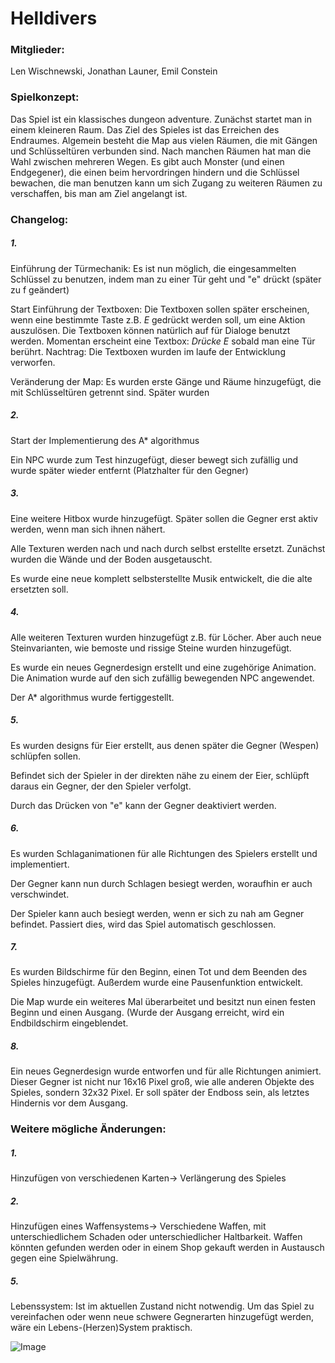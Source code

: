 # Helldivers

### Mitglieder:
Len Wischnewski,
Jonathan Launer,
Emil Constein

### Spielkonzept:
Das Spiel ist ein klassisches dungeon adventure. 
Zunächst startet man in einem kleineren Raum. Das Ziel des Spieles ist das Erreichen des Endraumes.
Algemein besteht die Map aus vielen Räumen, die mit Gängen und Schlüsseltüren verbunden sind. 
Nach manchen Räumen hat man die Wahl zwischen mehreren Wegen.
Es gibt auch Monster (und einen Endgegener), die einen beim hervordringen hindern und die Schlüssel bewachen,
die man benutzen kann um sich Zugang zu weiteren Räumen zu verschaffen, bis man am Ziel angelangt ist.

### Changelog: 
##### 1.
Einführung der Türmechanik: Es ist nun möglich, die eingesammelten Schlüssel zu benutzen, indem man zu
einer Tür geht und "e" drückt (später zu f geändert)

Start Einführung der Textboxen: Die Textboxen sollen später erscheinen, wenn eine bestimmte Taste z.B. *E*
gedrückt werden soll, um eine Aktion auszulösen. Die Textboxen können natürlich auf für Dialoge benutzt werden.
Momentan erscheint eine Textbox: *Drücke E* sobald man eine Tür berührt.
Nachtrag: Die Textboxen wurden im laufe der Entwicklung verworfen.

Veränderung der Map: Es wurden erste Gänge und Räume hinzugefügt, die mit Schlüsseltüren getrennt sind. Später wurden
##### 2.
Start der Implementierung des A* algorithmus

Ein NPC wurde zum Test hinzugefügt, dieser bewegt sich zufällig und wurde später wieder entfernt (Platzhalter für den Gegner)
##### 3.
Eine weitere Hitbox wurde hinzugefügt. Später sollen die Gegner erst aktiv werden, wenn man sich ihnen nähert. 

Alle Texturen werden nach und nach durch selbst erstellte ersetzt. Zunächst wurden die Wände und der Boden ausgetauscht.

Es wurde eine neue komplett selbsterstellte Musik entwickelt, die die alte ersetzten soll.
##### 4.
Alle weiteren Texturen wurden hinzugefügt z.B. für Löcher. Aber auch neue Steinvarianten, wie bemoste und rissige Steine
wurden hinzugefügt.

Es wurde ein neues Gegnerdesign erstellt und eine zugehörige Animation. Die Animation wurde auf den
sich zufällig bewegenden NPC angewendet.

Der A* algorithmus wurde fertiggestellt.
##### 5.
Es wurden designs für Eier erstellt, aus denen später die Gegner (Wespen) schlüpfen sollen. 

Befindet sich der Spieler in der direkten nähe zu einem der Eier, schlüpft daraus ein Gegner, der den Spieler
verfolgt.

Durch das Drücken von "e" kann der Gegner deaktiviert werden.
##### 6.
Es wurden Schlaganimationen für alle Richtungen des Spielers erstellt und implementiert. 

Der Gegner kann nun durch Schlagen besiegt werden, woraufhin er auch verschwindet.

Der Spieler kann auch besiegt werden, wenn er sich zu nah am Gegner befindet. Passiert dies,
wird das Spiel automatisch geschlossen.
##### 7.
Es wurden Bildschirme für den Beginn, einen Tot und dem Beenden des Spieles hinzugefügt. Außerdem wurde eine
Pausenfunktion entwickelt.

Die Map wurde ein weiteres Mal überarbeitet und besitzt nun einen festen Beginn und einen Ausgang.
(Wurde der Ausgang erreicht, wird ein Endbildschirm eingeblendet.
##### 8.
Ein neues Gegnerdesign wurde entworfen und für alle Richtungen animiert. Dieser Gegner ist nicht nur 16x16
Pixel groß, wie alle anderen Objekte des Spieles, sondern 32x32 Pixel. Er soll später der Endboss sein, als letztes
Hindernis vor dem Ausgang.


### Weitere mögliche Änderungen:
##### 1.
Hinzufügen von verschiedenen Karten-> Verlängerung des Spieles
##### 2.
Hinzufügen eines Waffensystems-> Verschiedene Waffen, mit unterschiedlichem Schaden oder unterschiedlicher Haltbarkeit. Waffen könnten 
gefunden werden oder in einem Shop gekauft werden in Austausch gegen eine Spielwährung.
##### 5.
Lebenssystem: Ist im aktuellen Zustand nicht notwendig. Um das Spiel zu vereinfachen oder wenn neue schwere Gegnerarten
hinzugefügt werden, wäre ein Lebens-(Herzen)System praktisch.


![Image](https://github.com/user-attachments/assets/8cffcd14-f50a-4dbc-bdeb-5dd020930c83)
